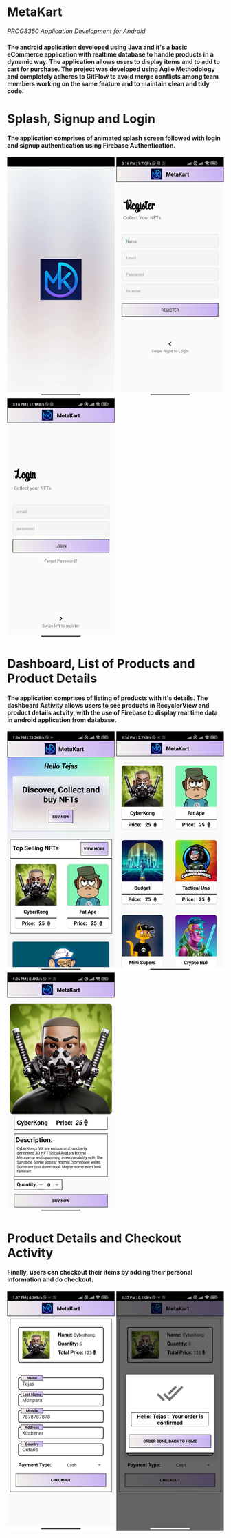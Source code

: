 # MetaKart
<i> PROG8350 Application Development for Android </i>
#### The android application developed using Java and it's a basic eCommerce application with realtime database to handle products in a dynamic way. The application allows users to display items and to add to cart for purchase. The project was developed using Agile Methodology and completely adheres to GitFlow to avoid merge conflicts among team members working on the same feature and to maintain clean and tidy code.

# Splash, Signup and Login

#### The application comprises of animated splash screen followed with login and signup authentication using Firebase Authentication.

<p float="center">
  <img src="Screenshots/SPLASH.jpg" width="250" />
  <img src="Screenshots/SIGNUP.jpg" width="250" /> 
  <img src="Screenshots/LOGIN.jpg" width="250" />
</p>

# Dashboard, List of Products and Product Details

#### The application comprises of listing of products with it's details. The dashboard Activity allows users to see products in RecyclerView and product details actvity, with the use of Firebase to display real time data in android application from database.

<p float="center">
  <img src="Screenshots/DASHBOARD.jpg" width="250" />
  <img src="Screenshots/LIST OF PRODUCTS.jpg" width="250" /> 
  <img src="Screenshots/PRODUCT DETAILS.jpg" width="250" />
</p>

# Product Details and Checkout Activity

#### Finally, users can checkout their items by adding their personal information and do checkout.

<p float="center">
  <img src="Screenshots/CHECKOUT DETAILS.jpg" width="250" /> 
  <img src="Screenshots/CONFIRM ORDER.jpg" width="250" />
</p>
